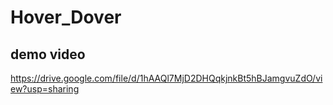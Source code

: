 # Hover_Dover

## demo video 
https://drive.google.com/file/d/1hAAQl7MjD2DHQqkjnkBt5hBJamgvuZdO/view?usp=sharing
